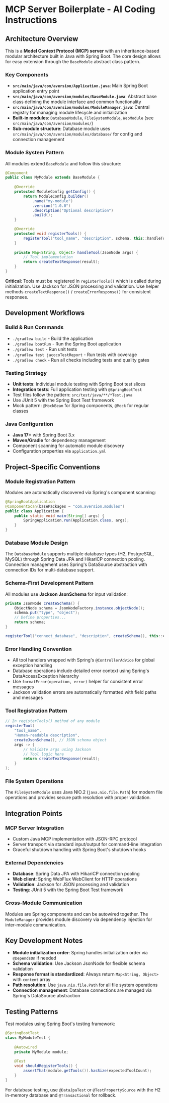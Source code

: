 # MCP Server Boilerplate - AI Coding Instructions

## Architecture Overview

This is a **Model Context Protocol (MCP) server** with an inheritance-based modular architecture built in Java with Spring Boot. The core design allows for easy extension through the `BaseModule` abstract class pattern.

### Key Components

- **`src/main/java/com/aversion/Application.java`**: Main Spring Boot application entry point
- **`src/main/java/com/aversion/modules/BaseModule.java`**: Abstract base class defining the module interface and common functionality
- **`src/main/java/com/aversion/modules/ModuleManager.java`**: Central registry for managing module lifecycle and initialization
- **Built-in modules**: `DatabaseModule`, `FileSystemModule`, `WebModule` (see `src/main/java/com/aversion/modules/`)
- **Sub-module structure**: Database module uses `src/main/java/com/aversion/modules/database/` for config and connection management

### Module System Pattern

All modules extend `BaseModule` and follow this structure:

```java
@Component
public class MyModule extends BaseModule {
    
    @Override
    protected ModuleConfig getConfig() {
        return ModuleConfig.builder()
            .name("my-module")
            .version("1.0.0")
            .description("Optional description")
            .build();
    }

    @Override
    protected void registerTools() {
        registerTool("tool_name", "description", schema, this::handleTool);
    }
    
    private Map<String, Object> handleTool(JsonNode args) {
        // Tool implementation
        return createTextResponse(result);
    }
}
```

**Critical**: Tools must be registered in `registerTools()` which is called during initialization. Use Jackson for JSON processing and validation. Use helper methods `createTextResponse()` / `createErrorResponse()` for consistent responses.

## Development Workflows

### Build & Run Commands
- `./gradlew build` - Build the application
- `./gradlew bootRun` - Run the Spring Boot application  
- `./gradlew test` - Run unit tests
- `./gradlew test jacocoTestReport` - Run tests with coverage
- `./gradlew check` - Run all checks including tests and quality gates

### Testing Strategy
- **Unit tests**: Individual module testing with Spring Boot test slices
- **Integration tests**: Full application testing with `@SpringBootTest`
- Test files follow the pattern: `src/test/java/**/*Test.java`
- Use JUnit 5 with the Spring Boot Test framework
- Mock pattern: `@MockBean` for Spring components, `@Mock` for regular classes

### Java Configuration
- **Java 17+** with Spring Boot 3.x
- **Maven/Gradle** for dependency management
- Component scanning for automatic module discovery
- Configuration properties via `application.yml`

## Project-Specific Conventions

### Module Registration Pattern
Modules are automatically discovered via Spring's component scanning:

```java
@SpringBootApplication
@ComponentScan(basePackages = "com.aversion.modules")
public class Application {
    public static void main(String[] args) {
        SpringApplication.run(Application.class, args);
    }
}
```

### Database Module Design
The `DatabaseModule` supports multiple database types (H2, PostgreSQL, MySQL) through Spring Data JPA and HikariCP connection pooling. Connection management uses Spring's DataSource abstraction with connection IDs for multi-database support.

### Schema-First Development Pattern
All modules use **Jackson JsonSchema** for input validation:
```java
private JsonNode createSchema() {
    ObjectNode schema = JsonNodeFactory.instance.objectNode();
    schema.put("type", "object");
    // Define properties...
    return schema;
}

registerTool("connect_database", "description", createSchema(), this::connectDatabase);
```

### Error Handling Convention
- All tool handlers wrapped with Spring's `@ControllerAdvice` for global exception handling
- Database operations include detailed error context using Spring's DataAccessException hierarchy
- Use `formatError(operation, error)` helper for consistent error messages
- Jackson validation errors are automatically formatted with field paths and messages

### Tool Registration Pattern
```java
// In registerTools() method of any module
registerTool(
    "tool_name",
    "Human-readable description", 
    createJsonSchema(), // JSON schema object
    args -> {
        // Validate args using Jackson
        // Tool logic here
        return createTextResponse(result);
    }
);
```

### File System Operations
The `FileSystemModule` uses Java NIO.2 (`java.nio.file.Path`) for modern file operations and provides secure path resolution with proper validation.

## Integration Points

### MCP Server Integration
- Custom Java MCP implementation with JSON-RPC protocol
- Server transport via standard input/output for command-line integration
- Graceful shutdown handling with Spring Boot's shutdown hooks

### External Dependencies
- **Database**: Spring Data JPA with HikariCP connection pooling
- **Web client**: Spring WebFlux WebClient for HTTP operations
- **Validation**: Jackson for JSON processing and validation
- **Testing**: JUnit 5 with the Spring Boot Test framework

### Cross-Module Communication
Modules are Spring components and can be autowired together. The `ModuleManager` provides module discovery via dependency injection for inter-module communication.

## Key Development Notes

- **Module initialization order**: Spring handles initialization order via `@DependsOn` if needed
- **Schema validation**: Use Jackson JsonNode for flexible schema validation
- **Response format is standardized**: Always return `Map<String, Object>` with `content` array
- **Path resolution**: Use `java.nio.file.Path` for all file system operations
- **Connection management**: Database connections are managed via Spring's DataSource abstraction

## Testing Patterns

Test modules using Spring Boot's testing framework:

```java
@SpringBootTest
class MyModuleTest {
    
    @Autowired
    private MyModule module;
    
    @Test
    void shouldRegisterTools() {
        assertThat(module.getTools()).hasSize(expectedToolCount);
    }
}
```

For database testing, use `@DataJpaTest` or `@TestPropertySource` with the H2 in-memory database and `@Transactional` for rollback.

